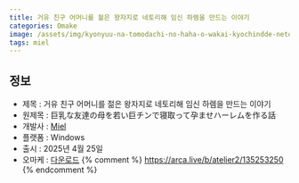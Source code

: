 ```yaml
---
title: 거유 친구 어머니를 젊은 왕자지로 네토리해 임신 하렘을 만드는 이야기
categories: Omake
image: /assets/img/kyonyuu-na-tomodachi-no-haha-o-wakai-kyochindde-netotte-haramase-harem-o-tsukuru-hanashi-1.jpg
tags: miel
---
```


## 정보

* 제목 : 거유 친구 어머니를 젊은 왕자지로 네토리해 임신 하렘을 만드는 이야기
* 원제목 : 巨乳な友達の母を若い巨チンで寝取って孕ませハーレムを作る話
* 개발사 : [Miel](/tags/miel)
* 플랫폼 : Windows
* 출시 : 2025년 4월 25일
* 오마케 : [다운로드](/assets/omake/kyonyuu-na-tomodachi-no-haha-o-wakai-kyochindde-netotte-haramase-harem-o-tsukuru-hanashi.zip)
{% comment %}
https://arca.live/b/atelier2/135253250
{% endcomment %}
